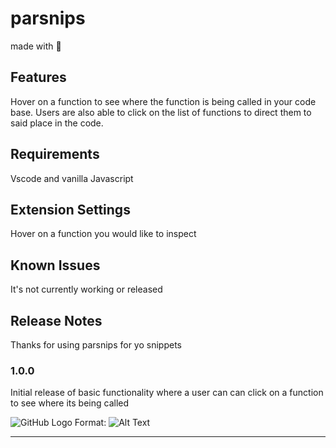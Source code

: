 # parsnips 

made with 🍵

## Features

Hover on a function to see where the function is being called in your code base.
Users are also able to click on the list of functions to direct them to said place in the code.

## Requirements

Vscode and vanilla Javascript

## Extension Settings

Hover on a function you would like to inspect

## Known Issues

It's not currently working or released

## Release Notes

Thanks for using parsnips for yo snippets

### 1.0.0

Initial release of basic functionality where a user can can click on a function to see where its being called

![GitHub Logo](/images/logo.png)
Format: ![Alt Text](url)

-----------------------------------------------------------------------------------------------------------
